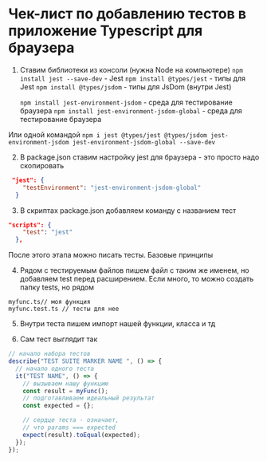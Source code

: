 # Чек-лист по добавлению тестов в приложение Typescript для браузера

1. Ставим библиотеки из консоли (нужна Node на компьютере)
   `npm install jest --save-dev` - Jest
   `npm install @types/jest` - типы для Jest
   `npm install @types/jsdom` - типы для JsDom (внутри Jest)

   `npm install jest-environment-jsdom` - среда для тестирование браузера
   `npm install jest-environment-jsdom-global` - среда для тестирование браузера

Или одной командой
`npm i jest @types/jest @types/jsdom jest-environment-jsdom jest-environment-jsdom-global --save-dev`

2. В package.json ставим настройку jest для браузера - это просто надо скопировать

```json
 "jest": {
    "testEnvironment": "jest-environment-jsdom-global"
  }
```

3. В скриптах package.json добавляем команду с названием тест

```json
"scripts": {
    "test": "jest"
  },
```

После этого этапа можно писать тесты. Базовые принципы

4. Рядом с тестируемым файлов пишем файл с таким же именем, но добавляем test перед расширением. Если много, то можно создать папку tests, но рядом

```
myfunc.ts// моя функция
myfunc.test.ts // тесты для нее
```

5. Внутри теста пишем импорт нашей функции, класса и тд

6. Сам тест выглядит так

```typescript
// начало набора тестов
describe("TEST SUITE MARKER NAME ", () => {
  // начало одного теста
  it("TEST NAME", () => {
    // вызываем нашу функцию
    const result = myFunc();
    // подготавливаем идеальный результат
    const expected = {};

    // сердце теста - означает,
    // что params === expected
    expect(result).toEqual(expected);
  });
});
```
